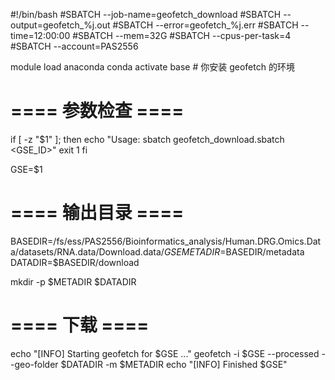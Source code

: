 #!/bin/bash
#SBATCH --job-name=geofetch_download
#SBATCH --output=geofetch_%j.out
#SBATCH --error=geofetch_%j.err
#SBATCH --time=12:00:00
#SBATCH --mem=32G
#SBATCH --cpus-per-task=4
#SBATCH --account=PAS2556

module load anaconda
conda activate base   # 你安装 geofetch 的环境

# ==== 参数检查 ====
if [ -z "$1" ]; then
    echo "Usage: sbatch geofetch_download.sbatch <GSE_ID>"
    exit 1
fi

GSE=$1

# ==== 输出目录 ====
BASEDIR=/fs/ess/PAS2556/Bioinformatics_analysis/Human.DRG.Omics.Data/datasets/RNA.data/Download.data/$GSE
METADIR=$BASEDIR/metadata
DATADIR=$BASEDIR/download

mkdir -p $METADIR $DATADIR

# ==== 下载 ====
echo "[INFO] Starting geofetch for $GSE ..."
geofetch -i $GSE --processed --geo-folder $DATADIR -m $METADIR
echo "[INFO] Finished $GSE"
